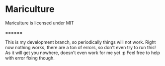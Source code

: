 Mariculture
===========

Mariculture is licensed under MIT

======

This is my development branch, so periodically things will not work. Right now nothing works, there are a ton of errors, so don't even try to run this! As it will get you nowhere, doesn't even work for me yet :p Feel free to help with error fixing though.
